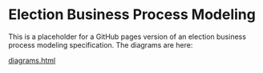 
# **Election Business Process Modeling**

This is a placeholder for a GitHub pages version of an election business process modeling specification.  The diagrams are here:

[diagrams.html](diagrams.html)

